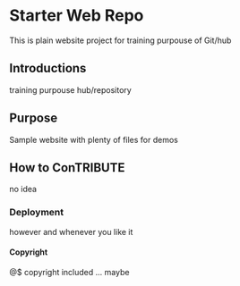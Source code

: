 # Starter Web Repo

This is plain website project for training purpouse of Git/hub

## Introductions

training purpouse hub/repository

## Purpose

Sample website with plenty of files for demos

## How to ConTRIBUTE

no idea

### Deployment

however and whenever you like it

#### Copyright
@$ copyright included ... maybe